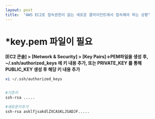 ```yaml
---
layout: post
title:  "AWS EC2로 접속권한이 없는 새로운 클라이언트에서 접속해야 하는 상황"
---
```


# *key.pem  파일이 필요

**[EC2 콘솔] > [Network & Security] > [Key Pairs]->PEM파일을 생성 후, ~/.ssh/authorized_keys 에 키 내용 추가, 또는 PRIVATE_KEY 를 통해 PUBLIC_KEY 생성 후 해당 키 내용 추가**

```bash
vi ~/.ssh/authorized_keys


#기존키
ssh-rsa .....

#새로운키추가
ssh-rsa asklfjsakdlZXCASKLJSADJF.....

```
